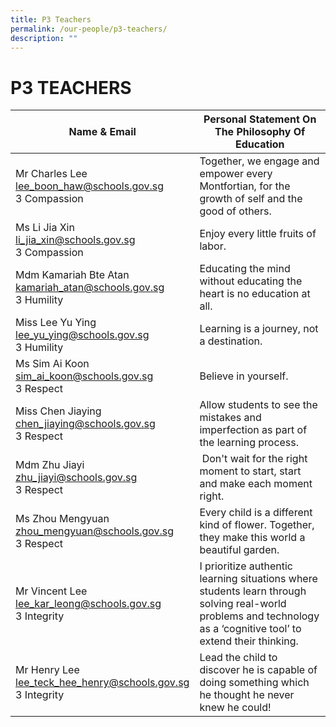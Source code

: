 ```yaml
---
title: P3 Teachers
permalink: /our-people/p3-teachers/
description: ""
---
```

# **P3 TEACHERS**

| Name &amp; Email 	| Personal Statement On The Philosophy Of Education 	|
|---	|---	|
| Mr Charles Lee <br>[lee_boon_haw@schools.gov.sg](mailto:lee_boon_haw@schools.gov.sg) <br> 3 Compassion	| Together, we engage and empower every Montfortian, for the growth of self and the good of others. 	|
| Ms Li Jia Xin <br>[li_jia_xin@schools.gov.sg](mailto:li_jia_xin@schools.gov.sg) <br> 3 Compassion	|  Enjoy every little fruits of labor.	|
| Mdm Kamariah Bte Atan<br>[kamariah_atan@schools.gov.sg](mailto:kamariah_atan@schools.gov.sg) <br> 3 Humility	| Educating the mind without educating the heart is no education at all. 	|
| Miss Lee Yu Ying<br>[lee_yu_ying@schools.gov.sg](mailto:lee_yu_ying@schools.gov.sg) <br> 3 Humility	| Learning is a journey, not a destination. 	|
| Ms Sim Ai Koon<br>[sim_ai_koon@schools.gov.sg](mailto:sim_ai_koon@schools.gov.sg) <br> 3 Respect	| Believe in yourself. 	|
| Miss Chen Jiaying<br>[chen_jiaying@schools.gov.sg](mailto:chen_jiaying@schools.gov.sg) <br> 3 Respect	| Allow students to see the mistakes and imperfection as part of the learning process. |
| Mdm Zhu Jiayi <br>[zhu_jiayi@schools.gov.sg](mailto:zhu_jiayi@schools.gov.sg) <br> 3 Respect	| &nbsp;Don't wait for the right moment to start, start and make each moment right. 	|
| Ms Zhou Mengyuan <br>[zhou_mengyuan@schools.gov.sg](mailto:zhou_mengyuan@schools.gov.sg) <br> 3 Respect	| Every child is a different kind of flower. Together, they make this world a beautiful garden. 	|
| Mr Vincent Lee<br>[lee_kar_leong@schools.gov.sg](mailto:lee_kar_leong@schools.gov.sg) <br> 3 Integrity	|  I prioritize authentic learning situations where students learn through solving real-world problems and technology as a ‘cognitive tool’ to extend their thinking. 	|
| Mr Henry Lee<br>[lee_teck_hee_henry@schools.gov.sg](mailto:lee_teck_hee_henry@schools.gov.sg) <br> 3 Integrity	| Lead the child to discover he is capable of doing something which he thought he never knew he could! 	|